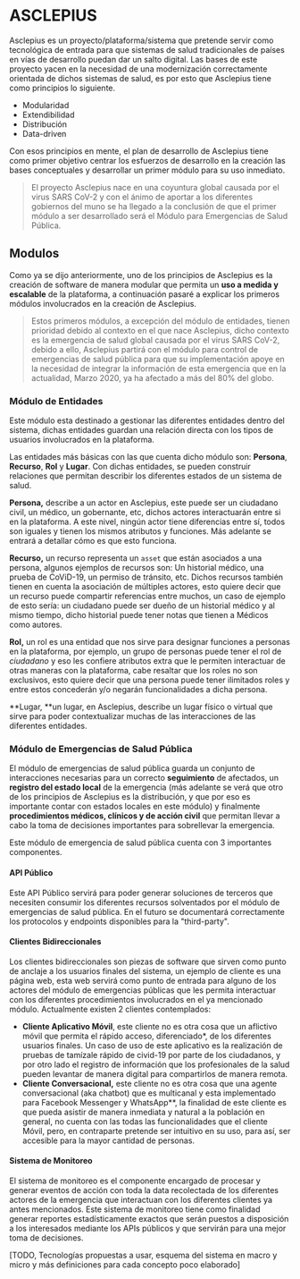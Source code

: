 # ASCLEPIUS
Asclepius es un proyecto/plataforma/sistema que pretende servir como tecnológica de entrada para que sistemas de salud tradicionales de países en vías de desarrollo puedan dar un salto digital. Las bases de este proyecto yacen en la necesidad de una modernización correctamente orientada de dichos sistemas de salud, es por esto que Asclepius tiene como principios lo siguiente.

- Modularidad
- Extendibilidad
- Distribución
- Data-driven

Con esos principios en mente, el plan de desarrollo de Asclepius tiene como primer objetivo centrar los esfuerzos de desarrollo en la creación las bases conceptuales y desarrollar un primer módulo para su uso inmediato. 

> El proyecto Asclepius nace en una coyuntura global causada por el virus SARS CoV-2 y con el ánimo de aportar a los diferentes gobiernos del muno se ha llegado a la conclusión de que el primer módulo a ser desarrollado será el Módulo para Emergencias de Salud Pública.  

## Modulos

Como ya se dijo anteriormente, uno de los principios de Asclepius es la creación de software de manera modular que permita un **uso a medida y escalable** de la plataforma, a continuación pasaré a explicar los primeros módulos involucrados en la creación de Asclepius. 

> Estos primeros módulos, a excepción del módulo de entidades, tienen prioridad debido al contexto en el que nace Asclepius, dicho contexto es la emergencia de salud global causada por el virus SARS CoV-2, debido a ello, Asclepius partirá con el módulo para control de emergencias de salud pública para que su implementación apoye en la necesidad de integrar la información de esta emergencia que en la actualidad, Marzo 2020, ya ha afectado a más del 80% del globo.

### Módulo de Entidades

Este módulo esta destinado a gestionar las diferentes entidades dentro del sistema, dichas entidades guardan una relación directa con los tipos de usuarios involucrados en la plataforma.

Las entidades más básicas con las que cuenta dicho módulo son: **Persona**, **Recurso**, **Rol** y **Lugar**. Con dichas entidades, se pueden construir relaciones que permitan describir los diferentes estados de un sistema de salud.

**Persona,** describe a un actor en Asclepius, este puede ser un ciudadano civil, un médico, un gobernante, etc, dichos actores interactuarán entre si en la plataforma. A este nivel, ningún actor tiene diferencias entre sí, todos son iguales y tienen los mismos atributos y funciones. Más adelante se entrará a detallar cómo es que esto funciona.

**Recurso,** un recurso representa un `asset` que están asociados a una persona, algunos ejemplos de recursos son: Un historial médico, una prueba de CoViD-19, un permiso de tránsito, etc. Dichos recursos también tienen en cuenta la asociación de múltiples actores, esto quiere decir que un recurso puede compartir referencias entre muchos, un caso de ejemplo de esto sería: un ciudadano puede ser dueño de un historial médico y al mismo tiempo, dicho historial puede tener notas que tienen a Médicos como autores.

**Rol,** un rol es una entidad que nos sirve para designar funciones a personas en la plataforma, por ejemplo, un grupo de personas puede tener el rol de *ciudadano* y eso les confiere atributos extra que le permiten interactuar de otras maneras con la plataforma, cabe resaltar que los roles no son exclusivos, esto quiere decir que una persona puede tener ilimitados roles y entre estos concederán y/o negarán funcionalidades a dicha persona.

**Lugar, **un lugar, en Asclepius, describe un lugar físico o virtual que sirve para poder contextualizar muchas de las interacciones de las diferentes entidades.



### Módulo de Emergencias de Salud Pública

El módulo de emergencias de salud pública guarda un conjunto de interacciones necesarias para un correcto **seguimiento** de afectados, un **registro del estado local** de la emergencia (más adelante se verá que otro de los principios de Asclepius es la distribución, y que por eso es importante contar con estados locales en este módulo) y finalmente **procedimientos médicos, clínicos y de acción civil** que permitan llevar a cabo la toma de decisiones importantes para sobrellevar la emergencia.

Este módulo de emergencia de salud pública cuenta con 3 importantes componentes.

#### API Público

Este API Público servirá para poder generar soluciones de terceros que necesiten consumir los diferentes recursos solventados por el módulo de emergencias de salud pública. En el futuro se documentará correctamente los protocolos y endpoints disponibles para la "third-party".

#### Clientes Bidireccionales

Los clientes bidireccionales son piezas de software que sirven como punto de anclaje a los usuarios finales del sistema, un ejemplo de cliente es una página web, esta web servirá como punto de entrada para alguno de los actores del módulo de emergencias públicas que les permita interactuar con los diferentes procedimientos involucrados en el ya mencionado módulo. Actualmente existen 2 clientes contemplados:

- **Cliente Aplicativo Móvil**, este cliente no es otra cosa que un aflictivo móvil que permita el rápido acceso, diferenciado*, de los diferentes usuarios finales. Un caso de uso de este aplicativo es la realización de pruebas de tamízale rápido de civid-19 por parte de los ciudadanos, y por otro lado el registro de información que los profesionales de la salud pueden levantar de manera digital para compartirlos de manera remota.
- **Cliente Conversacional,** este cliente no es otra cosa que una agente conversacional (aka chatbot) que es multicanal y esta implementado para Facebook Messenger y WhatsApp**, la finalidad de este cliente es que pueda asistir de manera inmediata y natural a la población en general, no cuenta con las todas las funcionalidades que el cliente Móvil, pero, en contraparte pretende ser intuitivo en su uso, para así, ser accesible para la mayor cantidad de personas.



#### Sistema de Monitoreo

El sistema de monitoreo es el componente encargado de procesar y generar eventos de acción con toda la data recolectada de los diferentes actores de la emergencia que interactuan con los diferentes clientes ya antes mencionados. Este sistema de monitoreo tiene como finalidad generar reportes estadísticamente exactos que serán puestos a disposición a los interesados mediante los APIs públicos y que servirán para una mejor toma de decisiones.

[TODO, Tecnologías propuestas a usar, esquema del sistema en macro y micro y más definiciones para cada concepto poco elaborado]



